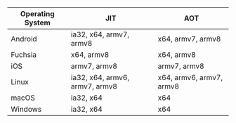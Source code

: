 | Operating System | JIT | AOT |
| ------------- | ------------- | ----- |
| Android  | ia32, x64, armv7, armv8 | x64, armv7, armv8  |
| Fuchsia | x64, armv8 | x64, armv8 |
| iOS  | armv7, armv8  | armv7, armv8 |
| Linux  | ia32, x64, armv6, armv7, armv8  | x64, armv6, armv7, armv8 |
| macOS  | ia32, x64  | x64 |
| Windows | ia32, x64 | x64 |